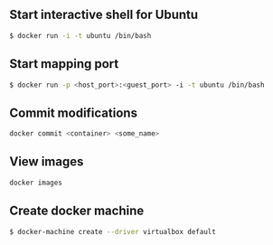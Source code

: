 ## Start interactive shell for Ubuntu

```bash
$ docker run -i -t ubuntu /bin/bash
```

## Start mapping port

```bash
$ docker run -p <host_port>:<guest_port> -i -t ubuntu /bin/bash
```

## Commit modifications

```bash
docker commit <container> <some_name>
```

## View images

```bash
docker images
```

## Create docker machine

```bash
$ docker-machine create --driver virtualbox default
```

